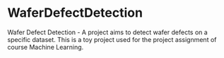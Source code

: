 # WaferDefectDetection
Wafer Defect Detection - A project aims to detect wafer defects on a specific dataset. This is a toy project used for the project assignment of course Machine Learning.
